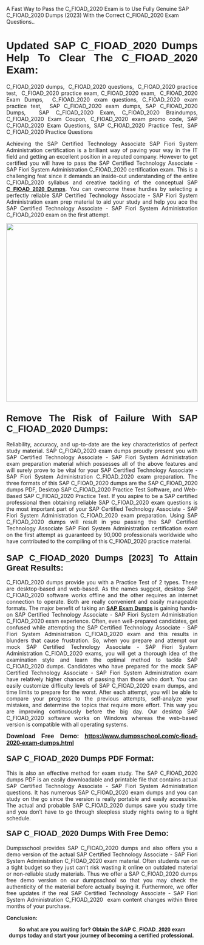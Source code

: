 <p>A Fast Way to Pass the C_FIOAD_2020 Exam is to Use Fully Genuine SAP C_FIOAD_2020 Dumps (2023) With the Correct C_FIOAD_2020 Exam Questions..</p>

<h1 style="text-align: justify;"><strong><span style="font-family:Verdana,Geneva,sans-serif;">Updated SAP C_FIOAD_2020 Dumps Help To Clear The C_FIOAD_2020 Exam:</span></strong></h1>

<p style="text-align: justify;">C_FIOAD_2020 dumps,  C_FIOAD_2020 questions,  C_FIOAD_2020 practice test,  C_FIOAD_2020 practice exam, C_FIOAD_2020 exam,  C_FIOAD_2020 Exam Dumps,  C_FIOAD_2020 exam questions, C_FIOAD_2020 exam practice test,  SAP C_FIOAD_2020 exam dumps, SAP C_FIOAD_2020 Dumps,  SAP C_FIOAD_2020 Exam, C_FIOAD_2020 Braindumps, C_FIOAD_2020 Exam Coupon, C_FIOAD_2020 exam promo code, SAP C_FIOAD_2020 Exam Questions, SAP C_FIOAD_2020 Practice Test, SAP C_FIOAD_2020 Practice Questions</p>

<p style="text-align: justify;">Achieving the SAP Certified Technology Associate SAP Fiori System Administration certification is a brilliant way of paving your way in the IT field and getting an excellent position in a reputed company. However to get certified you will have to pass the SAP Certified Technology Associate - SAP Fiori System Administration C_FIOAD_2020 certification exam. This is a challenging feat since it demands an inside-out understanding of the entire C_FIOAD_2020 syllabus and creative tackling of the conceptual SAP <a href="https://www.dumpsschool.com/c-fioad-2020-exam-dumps.html"><span style="font-family:Verdana,Geneva,sans-serif;"><strong>C_FIOAD_2020 Dumps</strong></span></a>. You can overcome these hurdles by selecting a perfectly reliable SAP Certified Technology Associate - SAP Fiori System Administration exam prep material to aid your study and help you ace the SAP Certified Technology Associate - SAP Fiori System Administration C_FIOAD_2020 exam on the first attempt.</p>

<p style="text-align: justify;"><a href="https://www.dumpsschool.com/c-fioad-2020-exam-dumps.html"><img alt="" src="https://lh3.googleusercontent.com/pw/AL9nZEXTnx-h3VAwmQ42NpyJBmUK-fANKF8vsH2hymHVf8ycIwJ47iI4Qn_pkCv8nx_DV5UvAc8WAssduHJKtvkHIPf8d8IQFAZC6offZ_lfhXQ5UUBSi1Ff8m31hLznjs03QyiSesC6U3Rcr4jLl4JRY5US=w904-h513-no" style="width: 100%; height: 470px;" /></a></p>

<h2 style="text-align: justify;"><span style="font-size:24px;"><span style="font-family:Verdana,Geneva,sans-serif;"><strong>Remove The Risk of Failure With SAP C_FIOAD_2020 Dumps:</strong></span></span></h2>

<p style="text-align: justify;">Reliability, accuracy, and up-to-date are the key characteristics of perfect study material. SAP C_FIOAD_2020 exam dumps proudly present you with SAP Certified Technology Associate - SAP Fiori System Administration exam preparation material which possesses all of the above features and will surely prove to be vital for your SAP Certified Technology Associate - SAP Fiori System Administration C_FIOAD_2020 exam preparation. The three formats of this SAP C_FIOAD_2020 dumps are the SAP C_FIOAD_2020 dumps PDF, Desktop SAP C_FIOAD_2020 Practice Test Software, and Web-Based SAP C_FIOAD_2020 Practice Test. If you aspire to be a SAP certified professional then obtaining reliable SAP C_FIOAD_2020 exam questions is the most important part of your SAP Certified Technology Associate - SAP Fiori System Administration C_FIOAD_2020 exam preparation. Using SAP C_FIOAD_2020 dumps will result in you passing the SAP Certified Technology Associate SAP Fiori System Administration certification exam on the first attempt as guaranteed by 90,000 professionals worldwide who have contributed to the compiling of this C_FIOAD_2020 practice material.</p>

<h3 style="text-align: justify;"><span style="font-family:Verdana,Geneva,sans-serif;"><strong><span style="font-size:22px;">SAP C_FIOAD_2020 Dumps [2023] To Attain Great Results:</span></strong></span></h3>

<p style="text-align: justify;">C_FIOAD_2020 dumps provide you with a Practice Test of 2 types. These are desktop-based and web-based. As the names suggest, desktop SAP C_FIOAD_2020 software works offline and the other requires an internet connection to operate. Both are really convenient and easily manageable formats. The major benefit of taking an <a href="https://www.dumpsschool.com/sap-braindumps.html"><span style="font-family:Verdana,Geneva,sans-serif;"><strong>SAP Exam Dumps</strong></span></a> is gaining hands-on SAP Certified Technology Associate - SAP Fiori System Administration C_FIOAD_2020 exam experience. Often, even well-prepared candidates, get confused while attempting the SAP Certified Technology Associate - SAP Fiori System Administration C_FIOAD_2020 exam and this results in blunders that cause frustration. So, when you prepare and attempt our mock SAP Certified Technology Associate - SAP Fiori System Administration C_FIOAD_2020 exams, you will get a thorough idea of the examination style and learn the optimal method to tackle SAP C_FIOAD_2020 dumps. Candidates who have prepared for the mock SAP Certified Technology Associate - SAP Fiori System Administration exam have relatively higher chances of passing than those who don’t. You can easily customize difficulty levels of SAP C_FIOAD_2020 exam dumps, and time limits to prepare for the worst. After each attempt, you will be able to compare your progress to the previous attempts, self-analyze your mistakes, and determine the topics that require more effort. This way you are improving continuously before the big day. Our desktop SAP C_FIOAD_2020 software works on Windows whereas the web-based version is compatible with all operating systems.</p>

<p style="text-align: justify;"><strong><span style="font-family:Verdana,Geneva,sans-serif;"><span style="font-size:16px;">Download Free Demo:</span></span> <span style="font-family:Verdana,Geneva,sans-serif;"><span style="font-size:16px;"><a href="https://www.dumpsschool.com/c-fioad-2020-exam-dumps.html">https://www.dumpsschool.com/c-fioad-2020-exam-dumps.html</a></span></span></strong></p>

<h4 style="text-align: justify;"><strong><span style="font-size:20px;"><span style="font-family:Verdana,Geneva,sans-serif;">SAP C_FIOAD_2020 Dumps PDF Format:</span></span></strong></h4>

<p style="text-align: justify;">This is also an effective method for exam study. The SAP C_FIOAD_2020 dumps PDF is an easily downloadable and printable file that contains actual SAP Certified Technology Associate - SAP Fiori System Administration questions. It has numerous SAP C_FIOAD_2020 exam dumps and you can study on the go since the version is really portable and easily accessible. The actual and probable SAP C_FIOAD_2020 dumps save you study time and you don’t have to go through sleepless study nights owing to a tight schedule.</p>

<h4 style="text-align: justify;"><span style="font-size:20px;"><strong><span style="font-family:Verdana,Geneva,sans-serif;">SAP C_FIOAD_2020 Dumps With Free Demo:</span></strong></span></h4>

<p style="text-align: justify;">Dumpsschool provides SAP C_FIOAD_2020 dumps and also offers you a demo version of the actual SAP Certified Technology Associate - SAP Fiori System Administration C_FIOAD_2020 exam material. Often students run on a tight budget so they just can’t risk wasting it online on outdated material or non-reliable study materials. Thus we offer a SAP C_FIOAD_2020 dumps free demo version on our dumpsschool so that you may check the authenticity of the material before actually buying it. Furthermore, we offer free updates if the real SAP Certified Technology Associate - SAP Fiori System Administration C_FIOAD_2020  exam content changes within three months of your purchase.</p>

<p style="text-align: justify;"><strong>Conclusion:</strong></p>

<p style="text-align: center;"><span style="font-family:Verdana,Geneva,sans-serif;"><strong>So what are you waiting for? Obtain the SAP C_FIOAD_2020 exam dumps today and start your journey of becoming a certified professional.</strong> </span></p>
